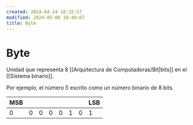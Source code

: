 ```yaml
---
created: 2024-04-24 18:15:57
modified: 2024-05-08 18:40:07
title: Byte
---
```


# Byte

Unidad que representa 8 [[Arquitectura de Computadoras/Bit|bits]] en el [[Sistema binario]].

Por ejemplo, el número 5 escrito como un número binario de 8 bits.

| **MSB** |     |     |     |     |     |     | **LSB** |
| ------- | --- | --- | --- | --- | --- | --- | ------- |
| 0       | 0   | 0   | 0   | 0   | 1   | 0   | 1       |
